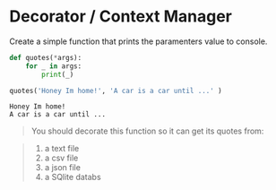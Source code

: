# Decorator / Context Manager

Create a simple function that prints the paramenters value to console.


```python
def quotes(*args):
    for _ in args:
        print(_)

quotes('Honey Im home!', 'A car is a car until ...' )
```

    Honey Im home!
    A car is a car until ...


> You should decorate this function so it can get its quotes from:

> 1. a text file
> 2. a csv file
> 3. a json file
> 4. a SQlite databs


```python

```
